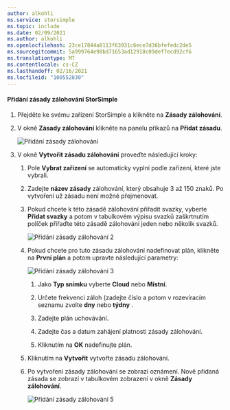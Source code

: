 ```yaml
---
author: alkohli
ms.service: storsimple
ms.topic: include
ms.date: 02/09/2021
ms.author: alkohli
ms.openlocfilehash: 23ce17844a0113f63931c6ece7d36bfefedc2de5
ms.sourcegitcommit: 5a999764e98bd71653ad12918c09def7ecd92cf6
ms.translationtype: MT
ms.contentlocale: cs-CZ
ms.lasthandoff: 02/16/2021
ms.locfileid: "100552830"
---
```

#### <a name="to-add-a-storsimple-backup-policy"></a>Přidání zásady zálohování StorSimple

1. Přejděte ke svému zařízení StorSimple a klikněte na **Zásady zálohování**.

2. V okně **Zásady zálohování** klikněte na panelu příkazů na **Přidat zásadu**.
   
    ![Přidání zásady zálohování](./media/storsimple-8000-add-backup-policy-u2/add-backup-policy-01.png)

3. V okně **Vytvořit zásadu zálohování** proveďte následující kroky:
   
   1. Pole **Vybrat zařízení** se automaticky vyplní podle zařízení, které jste vybrali.
   
   2. Zadejte **název zásady** zálohování, který obsahuje 3 až 150 znaků. Po vytvoření už zásadu není možné přejmenovat.
       
   3. Pokud chcete k této zásadě zálohování přiřadit svazky, vyberte **Přidat svazky** a potom v tabulkovém výpisu svazků zaškrtnutím políček přiřaďte této zásadě zálohování jeden nebo několik svazků.

       ![Přidání zásady zálohování 2](./media/storsimple-8000-add-backup-policy-u2/add-backup-policy-02.png)<!--Replacement screen source: create-backup-policy-addvolumes.png-->

   4. Pokud chcete pro tuto zásadu zálohování nadefinovat plán, klikněte na **První plán** a potom upravte následující parametry:<!--Do the substeps remain the same? Can they follow without a screenshot?-->

       ![Přidání zásady zálohování 3](./media/storsimple-8000-add-backup-policy-u2/add-backup-policy-03.png)<!--Replacement screen source: create-backup-policy-first-schedule.png-->

       1. Jako **Typ snímku** vyberte **Cloud** nebo **Místní**.

       2. Určete frekvenci záloh (zadejte číslo a potom v rozevíracím seznamu zvolte **dny** nebo **týdny** .

       3. Zadejte plán uchovávání.

       4. Zadejte čas a datum zahájení platnosti zásady zálohování.

       5. Kliknutím na **OK** nadefinujte plán.

   5. Kliknutím na **Vytvořit** vytvořte zásadu zálohování.
   
   6. Po vytvoření zásady zálohování se zobrazí oznámení. Nově přidaná zásada se zobrazí v tabulkovém zobrazení v okně **Zásady zálohování**.

       ![Přidání zásady zálohování 5](./media/storsimple-8000-add-backup-policy-u2/add-backup-policy-07.png)
